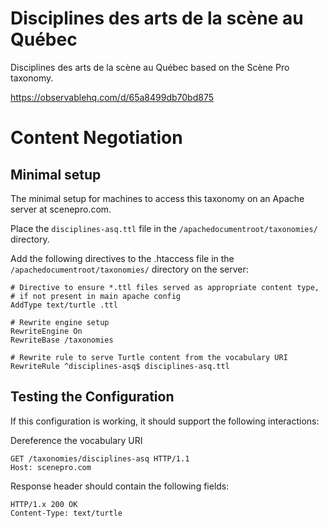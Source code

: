 # Disciplines des arts de la scène au Québec
Disciplines des arts de la scène au Québec based on the Scène Pro taxonomy.

https://observablehq.com/d/65a8499db70bd875

# Content Negotiation
## Minimal setup

The minimal setup for machines to access this taxonomy on an Apache server at scenepro.com.

Place the `disciplines-asq.ttl` file in the `/apachedocumentroot/taxonomies/` directory.

Add the following directives to the .htaccess file in the `/apachedocumentroot/taxonomies/` directory on the server:

```
# Directive to ensure *.ttl files served as appropriate content type,
# if not present in main apache config
AddType text/turtle .ttl

# Rewrite engine setup
RewriteEngine On
RewriteBase /taxonomies

# Rewrite rule to serve Turtle content from the vocabulary URI
RewriteRule ^disciplines-asq$ disciplines-asq.ttl
```

## Testing the Configuration

If this configuration is working, it should support the following interactions:

Dereference the vocabulary URI

```
GET /taxonomies/disciplines-asq HTTP/1.1
Host: scenepro.com
```
Response header should contain the following fields:
```
HTTP/1.x 200 OK
Content-Type: text/turtle
```
